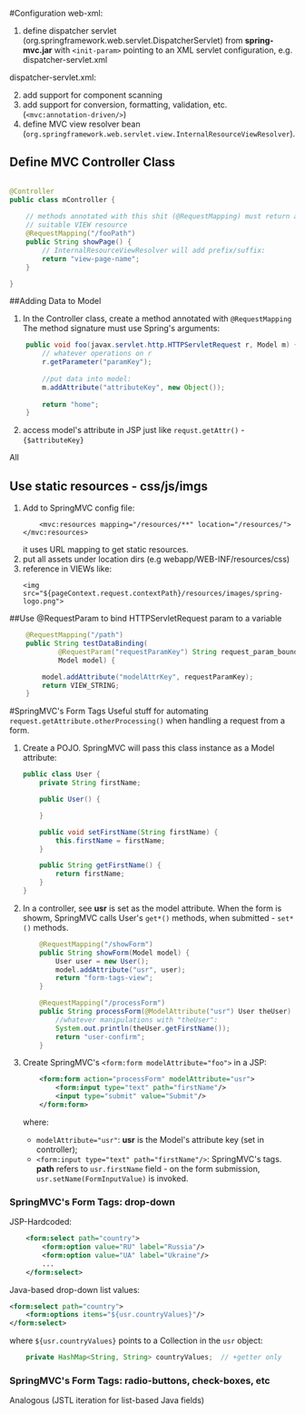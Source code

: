 #Configuration
web-xml:
1. define dispatcher servlet (org.springframework.web.servlet.DispatcherServlet)
from **spring-mvc.jar**
    with `<init-param>` pointing to an XML servlet configuration, e.g. dispatcher-servlet.xml

dispatcher-servlet.xml:

2. add support for component scanning 
3. add support for conversion, formatting, validation, etc. (`<mvc:annotation-driven/>`)
4. define MVC view resolver bean (`org.springframework.web.servlet.view.InternalResourceViewResolver`).

## Define MVC Controller Class

```java

@Controller
public class mController {
    
    // methods annotated with this shit (@RequestMapping) must return a string that is used to pick the 
    // suitable VIEW resource
    @RequestMapping("/fooPath")
    public String showPage() {
        // InternalResourceViewResolver will add prefix/suffix:
        return "view-page-name";
    }   

}
```

##Adding Data to Model
1. In the Controller class, create a method annotated with `@RequestMapping`
The method signature must use Spring's arguments:
```java
    public void foo(javax.servlet.http.HTTPServletRequest r, Model m) {
        // whatever operations on r
        r.getParameter("paramKey");
        
        //put data into model:
        m.addAttribute("attributeKey", new Object());
    
        return "home";
    }
```
2. access model's attribute in JSP just like `requst.getAttr()` - `{$attributeKey}`

All

## Use static resources - css/js/imgs
1. Add to SpringMVC config file:
    ```
        <mvc:resources mapping="/resources/**" location="/resources/"></mvc:resources>
    ```
    it uses URL mapping to get static resources.
2. put all assets under location dirs (e.g webapp/WEB-INF/resources/css)
3. reference in VIEWs like:
    ```
    <img src="${pageContext.request.contextPath}/resources/images/spring-logo.png"> 
    ```
   
##Use @RequestParam to bind HTTPServletRequest param to a variable

```java
    @RequestMapping("/path")
    public String testDataBinding(
            @RequestParam("requestParamKey") String request_param_bound,
            Model model) {

        model.addAttribute("modelAttrKey", requestParamKey);
        return VIEW_STRING;
    }
```

#SpringMVC's Form Tags
Useful stuff for automating `request.getAttribute.otherProcessing()` when handling a request
from a form.

1. Create a POJO. SpringMVC will pass this class instance as a Model attribute:
    ```java
    public class User {
        private String firstName;
    
        public User() {
    
        }
    
        public void setFirstName(String firstName) {
            this.firstName = firstName;
        }
    
        public String getFirstName() {
            return firstName;
        }
    }
    ```
 
 2. In a controller, see **usr** is set as the model attribute. When the form is showm, SpringMVC 
 calls User's `get*()` methods, when submitted - `set*()` methods.
     
    ```java
        @RequestMapping("/showForm")
        public String showForm(Model model) {
            User user = new User();
            model.addAttribute("usr", user);
            return "form-tags-view";
        }
    
        @RequestMapping("/processForm")
        public String processForm(@ModelAttribute("usr") User theUser) {
            //whatever manipulations with "theUser":        
            System.out.println(theUser.getFirstName());
            return "user-confirm";
        }
    ```
 
 
 3. Create SpringMVC's `<form:form modelAttribute="foo">` in a JSP:
    ```xml
        <form:form action="processForm" modelAttribute="usr">
            <form:input type="text" path="firstName"/>
            <input type="submit" value="Submit"/>
        </form:form>
    ```
    where:
    -  `modelAttribute="usr"`: **usr** is the Model's attribute key (set in controller);
    - `<form:input type="text" path="firstName"/>`: SpringMVC's tags. **path** refers to
    `usr.firstName` field - on the form submission, `usr.setName(FormInputValue)` is invoked. 
    
### SpringMVC's Form Tags: drop-down
JSP-Hardcoded:
```xml
    <form:select path="country">
        <form:option value="RU" label="Russia"/>
        <form:option value="UA" label="Ukraine"/>
        ...
    </form:select>
```
Java-based drop-down list values:
```xml
<form:select path="country">
    <form:options items="${usr.countryValues}"/>
</form:select>
```
where `${usr.countryValues}` points to a Collection in the `usr` object:
```java
    private HashMap<String, String> countryValues;  // +getter only
```

### SpringMVC's Form Tags: radio-buttons, check-boxes, etc
Analogous (JSTL iteration for list-based Java fields)

